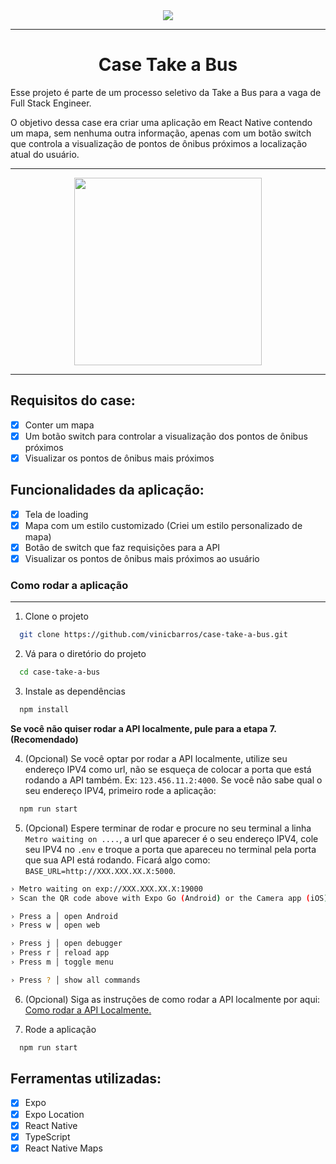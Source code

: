 <div align="center"><img src="https://i.imgur.com/rgB70iD.png"></img></div>
<hr>
<h1 align=center>Case Take a Bus</h1>

Esse projeto é parte de um processo seletivo da Take a Bus para a vaga de Full Stack Engineer.

O objetivo dessa case era criar uma aplicação em React Native contendo um mapa, sem nenhuma outra informação, apenas com um botão switch
que controla a visualização de pontos de ônibus próximos a localização atual do usuário.

<hr>
<div align=center style="display:flex; justify-content: center;">
    <img src="./src/assets/video/showcase.gif" style="width: 300px">
</div>
<hr>

## Requisitos do case:

- [x] Conter um mapa
- [x] Um botão switch para controlar a visualização
      dos pontos de ônibus próximos
- [x] Visualizar os pontos de ônibus mais próximos

## Funcionalidades da aplicação:

- [x] Tela de loading
- [x] Mapa com um estilo customizado (Criei um estilo personalizado de mapa)
- [x] Botão de switch que faz requisições para a API
- [x] Visualizar os pontos de ônibus mais próximos ao usuário

### Como rodar a aplicação

<hr>

1. Clone o projeto

```bash
  git clone https://github.com/vinicbarros/case-take-a-bus.git
```

2. Vá para o diretório do projeto

```bash
  cd case-take-a-bus
```

3. Instale as dependências

```bash
  npm install
```

**Se você não quiser rodar a API localmente, pule para a etapa 7. (Recomendado)**

4. (Opcional) Se você optar por rodar a API localmente, utilize seu endereço IPV4 como url, não se esqueça de colocar a porta que está rodando a API também. Ex: `123.456.11.2:4000`. Se você não sabe qual o seu endereço IPV4, primeiro rode a aplicação:

```bash
  npm run start
```

5. (Opcional) Espere terminar de rodar e procure no seu terminal a linha `Metro waiting on ....`, a url que aparecer é o seu endereço IPV4, cole seu IPV4 no `.env` e troque a porta que apareceu no terminal pela porta que sua API está rodando. Ficará algo como: `BASE_URL=http://XXX.XXX.XX.X:5000`.

```bash
› Metro waiting on exp://XXX.XXX.XX.X:19000
› Scan the QR code above with Expo Go (Android) or the Camera app (iOS)

› Press a │ open Android
› Press w │ open web

› Press j │ open debugger
› Press r │ reload app
› Press m │ toggle menu

› Press ? │ show all commands
```

6. (Opcional) Siga as instruções de como rodar a API localmente por aqui: <a href="https://github.com/vinicbarros/case-take-a-bus-api">Como rodar a API Localmente.</a>

7. Rode a aplicação

```bash
  npm run start
```

## Ferramentas utilizadas:

- [x] Expo
- [x] Expo Location
- [x] React Native
- [x] TypeScript
- [x] React Native Maps
